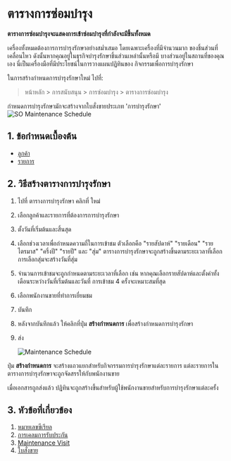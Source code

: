 <!-- add-breadcrumbs -->
# ตารางการซ่อมบำรุง

**ตารางการซ่อมบำรุงจะแสดงการเข้าซ่อมบำรุงที่กำลังจะมีขึ้นทั้งหมด**

เครื่องทั้งหมดต้องการการบำรุงรักษาอย่างสม่ำเสมอ โดยเฉพาะเครื่องที่มีจำนวนมาก
ของชิ้นส่วนที่เคลื่อนไหว ดังนั้นหากคุณอยู่ในธุรกิจบำรุงรักษาชิ้นส่วนเหล่านั้นหรือมี
บางส่วนอยู่ในสถานที่ของคุณเอง นี่เป็นเครื่องมือที่มีประโยชน์ในการวางแผนปฏิทินของ
กิจกรรมเพื่อการบำรุงรักษา

ในการสร้างกำหนดการบำรุงรักษาใหม่ ไปที่:

> หน้าหลัก > การสนับสนุน > การซ่อมบำรุง > ตารางการซ่อมบำรุง

กำหนดการบำรุงรักษามักจะสร้างจากใบสั่งขายประเภท 'การบำรุงรักษา'
![SO Maintenance Schedule](/docs/assets/img/support/so-maintenance-schedule.png)

## 1. ข้อกำหนดเบื้องต้น
* [ลูกค้า](/docs/user/manual/th/CRM/customer)
* [รายการ](/docs/user/manual/th/stock/item)

## 2. วิธีสร้างตารางการบำรุงรักษา
1. ไปที่ ตารางการบำรุงรักษา คลิกที่ ใหม่
1. เลือกลูกค้าและรายการที่ต้องการการบำรุงรักษา
1. ตั้งวันที่เริ่มต้นและสิ้นสุด
1. เลือกช่วงเวลาเพื่อกำหนดความถี่ในการเข้าชม ตัวเลือกคือ "รายสัปดาห์" "รายเดือน" "รายไตรมาส" "ครึ่งปี" "รายปี" และ "สุ่ม" ตารางการบำรุงรักษาจะถูกสร้างขึ้นตามระยะเวลาที่เลือก การเลือกสุ่มจะสร้างวันที่สุ่ม
1. จำนวนการเข้าชมจะถูกกำหนดตามระยะเวลาที่เลือก เช่น หากคุณเลือกรายสัปดาห์และตั้งค่าทั้งเดือนระหว่างวันที่เริ่มต้นและวันที่ การเข้าชม 4 ครั้งจะเหมาะสมที่สุด
1. เลือกพนักงานขายที่ทำการเยี่ยมชม
1. บันทึก
1. หลังจากบันทึกแล้ว ให้คลิกที่ปุ่ม **สร้างกำหนดการ** เพื่อสร้างกำหนดการบำรุงรักษา
1. ส่ง

    <img class="screenshot" alt="Maintenance Schedule" src="{{docs_base_url}}/assets/img/support/maintenance-schedule-1.png">

ปุ่ม **สร้างกำหนดการ** จะสร้างแถวแยกสำหรับกิจกรรมการบำรุงรักษาแต่ละรายการ แต่ละรายการในตารางการบำรุงรักษาจะถูกจัดสรรให้กับพนักงานขาย

เมื่อเอกสารถูกส่งแล้ว ปฏิทินจะถูกสร้างขึ้นสำหรับผู้ใช้พนักงานขายสำหรับการบำรุงรักษาแต่ละครั้ง

## 3. หัวข้อที่เกี่ยวข้อง
1. [หมายเลขซีเรียล](/docs/user/manual/th/stock/serial-no)
1. [การเคลมการรับประกัน](/docs/user/manual/th/support/warranty-claim)
1. [Maintenance Visit](/docs/user/manual/th/support/maintenance-visit)
1. [ใบสั่งขาย](/docs/user/manual/th/selling/sales-order)
